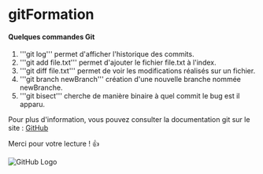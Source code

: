 # gitFormation

#### Quelques commandes Git

1. '''git log''' permet d'afficher l'historique des commits. 
2. '''git add file.txt''' permet d'ajouter le fichier file.txt à 
l'index.
3. '''git diff file.txt''' permet de voir les modifications réalisés sur 
un fichier.
4. '''git branch newBranch''' création d'une nouvelle branche nommée 
newBranche.
5. '''git bisect''' cherche de manière binaire à quel commit le bug est 
il apparu.

Pour plus d'information, vous pouvez consulter la documentation git sur 
le site : [GitHub](https://git-scm.com/docs)

Merci pour votre lecture ! :+1:

![GitHub Logo](C:\Users\mtremion\Desktop\Git\logo)

